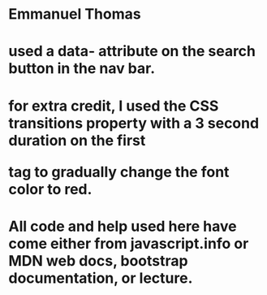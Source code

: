 # Emmanuel Thomas
# used a data- attribute on the search button in the nav bar.
# for extra credit, I used the CSS transitions property with a 3 second duration on the first <p> tag to gradually change the font color to red.
# All code and help used here have come either from javascript.info or MDN web docs, bootstrap documentation, or lecture.